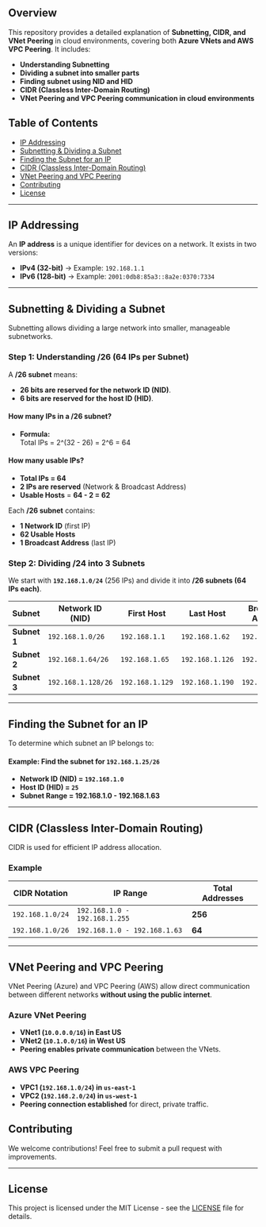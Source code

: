 ## **Overview**
This repository provides a detailed explanation of **Subnetting, CIDR, and VNet Peering** in cloud environments, covering both **Azure VNets and AWS VPC Peering**. It includes:
- **Understanding Subnetting**
- **Dividing a subnet into smaller parts**
- **Finding subnet using NID and HID**
- **CIDR (Classless Inter-Domain Routing)**
- **VNet Peering and VPC Peering communication in cloud environments**

## **Table of Contents**
- [IP Addressing](#ip-addressing)
- [Subnetting & Dividing a Subnet](#subnetting--dividing-a-subnet)
- [Finding the Subnet for an IP](#finding-the-subnet-for-an-ip)
- [CIDR (Classless Inter-Domain Routing)](#cidr-classless-inter-domain-routing)
- [VNet Peering and VPC Peering](#vnet-peering-and-vpc-peering)
- [Contributing](#contributing)
- [License](#license)

---

## **IP Addressing**
An **IP address** is a unique identifier for devices on a network. It exists in two versions:
- **IPv4 (32-bit)** → Example: `192.168.1.1`
- **IPv6 (128-bit)** → Example: `2001:0db8:85a3::8a2e:0370:7334`

---

## **Subnetting & Dividing a Subnet**
Subnetting allows dividing a large network into smaller, manageable subnetworks.

### **Step 1: Understanding /26 (64 IPs per Subnet)**
A **/26 subnet** means:
- **26 bits are reserved for the network ID (NID)**.
- **6 bits are reserved for the host ID (HID)**.

#### **How many IPs in a /26 subnet?**
- **Formula:**  
Total IPs = 2^(32 - 26) = 2^6 = 64

#### **How many usable IPs?**
- **Total IPs = 64**
- **2 IPs are reserved** (Network & Broadcast Address)
- **Usable Hosts** = **64 - 2 = 62**

Each **/26 subnet** contains:
- **1 Network ID** (first IP)
- **62 Usable Hosts**
- **1 Broadcast Address** (last IP)

### **Step 2: Dividing /24 into 3 Subnets**
We start with **`192.168.1.0/24`** (256 IPs) and divide it into **/26 subnets (64 IPs each)**.

| **Subnet**  | **Network ID (NID)** | **First Host** | **Last Host** | **Broadcast Address** | **Total IPs** |
|------------|------------------|--------------|-------------|------------------|------------|
| **Subnet 1** | `192.168.1.0/26` | `192.168.1.1` | `192.168.1.62` | `192.168.1.63` | **64** |
| **Subnet 2** | `192.168.1.64/26` | `192.168.1.65` | `192.168.1.126` | `192.168.1.127` | **64** |
| **Subnet 3** | `192.168.1.128/26` | `192.168.1.129` | `192.168.1.190` | `192.168.1.191` | **64** |

---

## **Finding the Subnet for an IP**
To determine which subnet an IP belongs to:

#### **Example: Find the subnet for `192.168.1.25/26`**
- **Network ID (NID) = `192.168.1.0`**
- **Host ID (HID) = `25`**
- **Subnet Range = 192.168.1.0 - 192.168.1.63**

---

## **CIDR (Classless Inter-Domain Routing)**
CIDR is used for efficient IP address allocation.

### **Example**
| **CIDR Notation** | **IP Range** | **Total Addresses** |
|------------------|------------|----------------|
| `192.168.1.0/24` | `192.168.1.0 - 192.168.1.255` | **256** |
| `192.168.1.0/26` | `192.168.1.0 - 192.168.1.63` | **64** |

---

## **VNet Peering and VPC Peering**
VNet Peering (Azure) and VPC Peering (AWS) allow direct communication between different networks **without using the public internet**.

### **Azure VNet Peering**
- **VNet1 (`10.0.0.0/16`) in East US**
- **VNet2 (`10.1.0.0/16`) in West US**
- **Peering enables private communication** between the VNets.

### **AWS VPC Peering**
- **VPC1 (`192.168.1.0/24`) in `us-east-1`**
- **VPC2 (`192.168.2.0/24`) in `us-west-1`**
- **Peering connection established** for direct, private traffic.


## **Contributing**
We welcome contributions! Feel free to submit a pull request with improvements.

---

## **License**
This project is licensed under the MIT License - see the [LICENSE](LICENSE) file for details.

